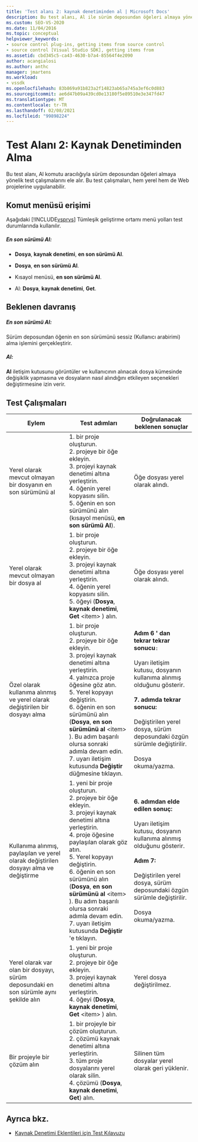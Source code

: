 ```yaml
---
title: 'Test alanı 2: kaynak denetiminden al | Microsoft Docs'
description: Bu test alanı, Al ile sürüm deposundan öğeleri almaya yönelik test çalışmalarını ele alır. Bu test çalışmaları, hem yerel hem de Web projelerine uygulanabilir.
ms.custom: SEO-VS-2020
ms.date: 11/04/2016
ms.topic: conceptual
helpviewer_keywords:
- source control plug-ins, getting items from source control
- source control [Visual Studio SDK], getting items from
ms.assetid: cbd345c5-ca43-4630-b7a4-85564f4e2090
author: acangialosi
ms.author: anthc
manager: jmartens
ms.workload:
- vssdk
ms.openlocfilehash: 83b869a91b823a2f14823ab65a745a3ef6c0d883
ms.sourcegitcommit: ae6d47b09a439cd0e13180f5e89510e3e347fd47
ms.translationtype: MT
ms.contentlocale: tr-TR
ms.lasthandoff: 02/08/2021
ms.locfileid: "99898224"
---
```

# <a name="test-area-2-get-from-source-control"></a>Test Alanı 2: Kaynak Denetiminden Alma
Bu test alanı, Al komutu aracılığıyla sürüm deposundan öğeleri almaya yönelik test çalışmalarını ele alır. Bu test çalışmaları, hem yerel hem de Web projelerine uygulanabilir.

## <a name="command-menu-access"></a>Komut menüsü erişimi
 Aşağıdaki [!INCLUDE[vsprvs](../../code-quality/includes/vsprvs_md.md)] Tümleşik geliştirme ortamı menü yolları test durumlarında kullanılır.

##### <a name="get-latest-version"></a>En son sürümü Al:

- **Dosya**, **kaynak denetimi**, **en son sürümü Al**.

- **Dosya**, **en son sürümü Al**.

- Kısayol menüsü, **en son sürümü Al**.

- Al: **Dosya**, **kaynak denetimi**, **Get**.

## <a name="expected-behavior"></a>Beklenen davranış

##### <a name="get-latest-version"></a>En son sürümü Al:
 Sürüm deposundan öğenin en son sürümünü sessiz (Kullanıcı arabirimi) alma işlemini gerçekleştirir.

##### <a name="get"></a>Al:
 **Al** iletişim kutusunu görüntüler ve kullanıcının alınacak dosya kümesinde değişiklik yapmasına ve dosyaların nasıl alındığını etkileyen seçenekleri değiştirmesine izin verir.

## <a name="test-cases"></a>Test Çalışmaları

|Eylem|Test adımları|Doğrulanacak beklenen sonuçlar|
|------------|----------------|--------------------------------|
|Yerel olarak mevcut olmayan bir dosyanın en son sürümünü al|1. bir proje oluşturun.<br />2. projeye bir öğe ekleyin.<br />3. projeyi kaynak denetimi altına yerleştirin.<br />4. öğenin yerel kopyasını silin.<br />5. öğenin en son sürümünü alın (kısayol menüsü, **en son sürümü Al**).|Öğe dosyası yerel olarak alındı.|
|Yerel olarak mevcut olmayan bir dosya al|1. bir proje oluşturun.<br />2. projeye bir öğe ekleyin.<br />3. projeyi kaynak denetimi altına yerleştirin.<br />4. öğenin yerel kopyasını silin.<br />5. öğeyi (**Dosya**, **kaynak denetimi**, **Get** \<item> ) alın.|Öğe dosyası yerel olarak alındı.|
|Özel olarak kullanıma alınmış ve yerel olarak değiştirilen bir dosyayı alma|1. bir proje oluşturun.<br />2. projeye bir öğe ekleyin.<br />3. projeyi kaynak denetimi altına yerleştirin.<br />4. yalnızca proje öğesine göz atın.<br />5. Yerel kopyayı değiştirin.<br />6. öğenin en son sürümünü alın (**Dosya**, **en son sürümünü al** \<item> ). Bu adım başarılı olursa sonraki adımla devam edin.<br />7. uyarı iletişim kutusunda **Değiştir** düğmesine tıklayın.|**Adım 6 ' dan tekrar tekrar sonucu**`:`<br /><br /> Uyarı iletişim kutusu, dosyanın kullanıma alınmış olduğunu gösterir.<br /><br /> **7. adımda tekrar sonucu:**<br /><br /> Değiştirilen yerel dosya, sürüm deposundaki özgün sürümle değiştirilir.<br /><br /> Dosya okuma/yazma.|
|Kullanıma alınmış, paylaşılan ve yerel olarak değiştirilen dosyayı alma ve değiştirme|1. yeni bir proje oluşturun.<br />2. projeye bir öğe ekleyin.<br />3. projeyi kaynak denetimi altına yerleştirin.<br />4. proje öğesine paylaşılan olarak göz atın.<br />5. Yerel kopyayı değiştirin.<br />6. öğenin en son sürümünü alın (**Dosya**, **en son sürümünü al** \<item> ). Bu adım başarılı olursa sonraki adımla devam edin.<br />7. uyarı iletişim kutusunda **Değiştir** 'e tıklayın.|**6. adımdan elde edilen sonuç:**<br /><br /> Uyarı iletişim kutusu, dosyanın kullanıma alınmış olduğunu gösterir.<br /><br /> **Adım 7:**<br /><br /> Değiştirilen yerel dosya, sürüm deposundaki özgün sürümle değiştirilir.<br /><br /> Dosya okuma/yazma.|
|Yerel olarak var olan bir dosyayı, sürüm deposundaki en son sürümle aynı şekilde alın|1. yeni bir proje oluşturun.<br />2. projeye bir öğe ekleyin.<br />3. projeyi kaynak denetimi altına yerleştirin.<br />4. öğeyi (**Dosya**, **kaynak denetimi**, **Get** \<item> ) alın.|Yerel dosya değiştirilmez.|
|Bir projeyle bir çözüm alın|1. bir projeyle bir çözüm oluşturun.<br />2. çözümü kaynak denetimi altına yerleştirin.<br />3. tüm proje dosyalarını yerel olarak silin.<br />4. çözümü (**Dosya**, **kaynak denetimi**, **Get**) alın.|Silinen tüm dosyalar yerel olarak geri yüklenir.|

## <a name="see-also"></a>Ayrıca bkz.
- [Kaynak Denetimi Eklentileri için Test Kılavuzu](../../extensibility/internals/test-guide-for-source-control-plug-ins.md)
